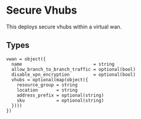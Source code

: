 # Secure Vhubs

This deploys secure vhubs within a virtual wan.

## Types

```hcl
vwan = object({
  name                           = string
  allow_branch_to_branch_traffic = optional(bool)
  disable_vpn_encryption         = optional(bool)
  vhubs = optional(map(object({
    resource_group = string
    location       = string
    address_prefix = optional(string)
    sku            = optional(string)
  })))
})
```
